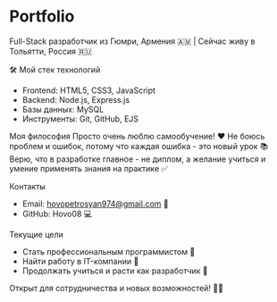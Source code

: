 # Portfolio
Full-Stack разработчик из Гюмри, Армения 🇦🇲 | Сейчас живу в Тольятти, Россия 🇷🇺

🛠️ Мой стек технологий
- Frontend: HTML5, CSS3, JavaScript
- Backend: Node.js, Express.js
- Базы данных: MySQL
- Инструменты: Git, GitHub, EJS

Моя философия
Просто очень люблю самообучение! ❤️
Не боюсь проблем и ошибок, потому что каждая ошибка - это новый урок 📚
Верю, что в разработке главное - не диплом, а желание учиться и умение применять знания на практике ✅

Контакты
- Email: hovopetrosyan974@gmail.com 📧
- GitHub: Hovo08 💻

Текущие цели
- Стать профессиональным программистом 💼
- Найти работу в IT-компании 🏢
- Продолжать учиться и расти как разработчик 🌱

Открыт для сотрудничества и новых возможностей! 🤝✨
